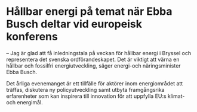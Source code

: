# Hållbar energi på temat när Ebba Busch deltar vid europeisk konferens

– Jag är glad att få inledningstala på veckan för hållbar energi i Bryssel och representera det svenska ordförandeskapet. Det är viktigt att värna en hållbar och fossilfri energiutveckling, säger energi\-och näringsminister Ebba Busch.

Det årliga evenemanget är ett tillfälle för aktörer inom energiområdet att träffas, diskutera ny policyutveckling samt utbyta framgångsrika erfarenheter som kan inspirera till innovation för att uppfylla EU:s klimat\- och energimål.
